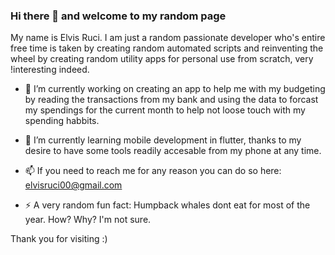 ### Hi there 👋 and welcome to my random page

My name is Elvis Ruci. I am just a random passionate developer who's entire free time is taken by creating random automated scripts and reinventing the wheel by creating random utility apps for personal use from scratch, very !interesting indeed.

- 🔭 I’m currently working on creating an app to help me with my budgeting by reading the transactions from my bank and using the data to forcast my spendings for the current month to help not loose touch with my spending habbits. 

- 🌱 I’m currently learning mobile development in flutter, thanks to my desire to have some tools readily accesable from my phone at any time.

- 📫 If you need to reach me for any reason you can do so here: elvisruci00@gmail.com

- ⚡ A very random fun fact: Humpback whales dont eat for most of the year. How? Why? I'm not sure.
<!--
**elvis-ruci/elvis-ruci** is a ✨ _special_ ✨ repository because its `README.md` (this file) appears on your GitHub profile.

Here are some ideas to get you started:



- 👯 I’m looking to collaborate on ...
- 🤔 I’m looking for help with ...

- 😄 Pronouns: ...
- ⚡ Fun fact: ...
-->

Thank you for visiting :)
